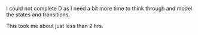I could not complete D as I need a bit more time to think through and model the states and transitions. 

This took me about just less than 2 hrs.